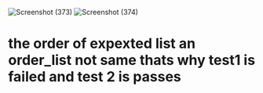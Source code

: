 ![Screenshot (373)](https://user-images.githubusercontent.com/89120960/204757903-04ca8398-2bbf-451c-b3dd-98c53cc44997.png)
![Screenshot (374)](https://user-images.githubusercontent.com/89120960/204757913-61f8cfd1-9be9-4031-9137-d261a1dfeaac.png)
<h1> the order of expexted list an order_list not same thats why test1 is failed and test  2 is passes</h1>
